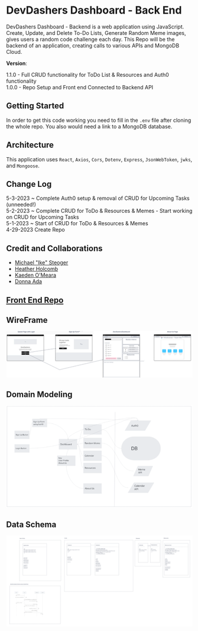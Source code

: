 # DevDashers Dashboard - Back End

 DevDashers Dashboard - Backend is a web application using JavaScript. Create, Update, and Delete To-Do Lists, Generate Random Meme images, gives users a random code challenge each day. This Repo will be the backend of an application, creating calls to various APIs and MongoDB Cloud.

**Version**:

1.1.0 - Full CRUD functionality for ToDo List & Resources and Auth0 functionality  
1.0.0 - Repo Setup and Front end Connected to Backend API

## Getting Started

In order to get this code working you need to fill in the `.env` file after cloning the whole repo. You also would need a link to a MongoDB database.

## Architecture

This application uses `React`, `Axios`, `Cors`, `Dotenv`, `Express`, `JsonWebToken`, `jwks`, and `Mongoose`.

## Change Log

5-3-2023 ~ Complete Auth0 setup & removal of CRUD for Upcoming Tasks (unneeded!)  
5-2-2023 ~ Complete CRUD for ToDo & Resources & Memes - Start working on CRUD for Upcoming Tasks  
5-1-2023 ~ Start of CRUD for ToDo & Resources & Memes  
4-29-2023 Create Repo  

## Credit and Collaborations

- [Michael "Ike" Steoger](https://github.com/IkeSteoger)  
- [Heather Holcomb](https://github.com/holcombheather)  
- [Kaeden O'Meara](https://github.com/KaedenOC)  
- [Donna Ada](https://github.com/donnaada)

## [Front End Repo](https://github.com/DevDashers/dashboard-frontend)

## WireFrame

![WireFrame](./assets/Wireframe.png)

## Domain Modeling

![Domain Modeling](./assets/DomainModeling.png)

## Data Schema

![Data Schema](./assets/DataSchema.png)
